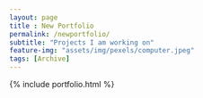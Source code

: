 ```yaml
--- 
layout: page
title : New Portfolio 
permalink: /newportfolio/
subtitle: "Projects I am working on" 
feature-img: "assets/img/pexels/computer.jpeg"
tags: [Archive]
---
```


{% include portfolio.html %}
